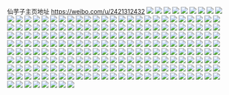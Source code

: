 仙芋子主页地址 https://weibo.com/u/2421312432 
![](https://wx4.sinaimg.cn/mw2000/90524bb0gy1h81pml20ktj22c0340u0y.jpg) 
![](https://wx4.sinaimg.cn/mw2000/90524bb0gy1h81pu7b6umj20n01ds1kx.jpg) 
![](https://wx4.sinaimg.cn/mw2000/90524bb0gy1h7x1ccesjej21c42dkb29.jpg) 
![](https://wx4.sinaimg.cn/mw2000/90524bb0gy1h7x1ch2bwuj21gn2lkkjl.jpg) 
![](https://wx4.sinaimg.cn/mw2000/90524bb0gy1h7x1ci91zoj20xm1nrnf7.jpg) 
![](https://wx4.sinaimg.cn/mw2000/90524bb0gy1h7mq3cbd2mj22c0340kjm.jpg) 
![](https://wx4.sinaimg.cn/mw2000/90524bb0gy1h7mq3e7j9sj21v42hhhdt.jpg) 
![](https://wx4.sinaimg.cn/mw2000/90524bb0gy1h7hctvu17hj22c0340x6q.jpg) 
![](https://wx4.sinaimg.cn/mw2000/90524bb0gy1h7hdu0f4l6j22c0340x6q.jpg) 
![](https://wx4.sinaimg.cn/mw2000/90524bb0gy1h7hdu4itunj21v22hfkby.jpg) 
![](https://wx4.sinaimg.cn/mw2000/90524bb0gy1h7hdu5yne2j221m2q64qr.jpg) 
![](https://wx4.sinaimg.cn/mw2000/90524bb0gy1h71cv6fjrhj21lc24khdt.jpg) 
![](https://wx4.sinaimg.cn/mw2000/90524bb0gy1h71cv5dl8nj21ra2cehdu.jpg) 
![](https://wx4.sinaimg.cn/mw2000/90524bb0gy1h71cva2pvjj21xr2ll4qr.jpg) 
![](https://wx4.sinaimg.cn/mw2000/90524bb0gy1h71cv7e4tej216o1lagvi.jpg) 
![](https://wx4.sinaimg.cn/mw2000/90524bb0gy1h71cvcj921j22462tk7lv.jpg) 
![](https://wx4.sinaimg.cn/mw2000/90524bb0gy1h71cv3ep5cj21vq2ib1ky.jpg) 
![](https://wx4.sinaimg.cn/mw2000/90524bb0gy1h71cvf0xmqj22c0340b2c.jpg) 
![](https://wx4.sinaimg.cn/mw2000/90524bb0gy1h71cvhe5uwj21mu26g4qq.jpg) 
![](https://wx4.sinaimg.cn/mw2000/90524bb0gy1h71cviw4jij22kp3fku0y.jpg) 
![](https://wx4.sinaimg.cn/mw2000/90524bb0gy1h6y7y5gt9wj216p35su0x.jpg) 
![](https://wx4.sinaimg.cn/mw2000/90524bb0gy1h6y7xjc4ivj22ed2edhdu.jpg) 
![](https://wx4.sinaimg.cn/mw2000/90524bb0gy1h6y7xaw5ezj225j3lbqv5.jpg) 
![](https://wx4.sinaimg.cn/mw2000/90524bb0gy1h6y7x78jxuj216p35s13q.jpg) 
![](https://wx4.sinaimg.cn/mw2000/90524bb0gy1h6y7xy357ij227k2y8gze.jpg) 
![](https://wx4.sinaimg.cn/mw2000/90524bb0gy1h6y7yqe6b2j22dr36c1l1.jpg) 
![](https://wx4.sinaimg.cn/mw2000/90524bb0gy1h6y7xd41p7j22c02c0x6p.jpg) 
![](https://wx4.sinaimg.cn/mw2000/90524bb0gy1h6y7z3mi6pj22dc35sgvj.jpg) 
![](https://wx4.sinaimg.cn/mw2000/90524bb0gy1h6pph49m9lj21er1wr4qp.jpg) 
![](https://wx4.sinaimg.cn/mw2000/90524bb0gy1h6pphq71p2j21fh1wmkjl.jpg) 
![](https://wx4.sinaimg.cn/mw2000/90524bb0gy1h6pph21ol9j22c0340kjn.jpg) 
![](https://wx4.sinaimg.cn/mw2000/90524bb0gy1h6pphsyu8ej22c0340b2a.jpg) 
![](https://wx4.sinaimg.cn/mw2000/90524bb0gy1h6pphv95spj216q1kx7tc.jpg) 
![](https://wx4.sinaimg.cn/mw2000/90524bb0gy1h6pphlc748j21o028w4qq.jpg) 
![](https://wx4.sinaimg.cn/mw2000/90524bb0gy1h6ppbjq72hj21o0280npd.jpg) 
![](https://wx4.sinaimg.cn/mw2000/90524bb0gy1h6ppbfbnvej21o0280npd.jpg) 
![](https://wx4.sinaimg.cn/mw2000/90524bb0gy1h6ppba7xmij21j821m15q.jpg) 
![](https://wx4.sinaimg.cn/mw2000/90524bb0gy1h6ppbtubh0j23344401l0.jpg) 
![](https://wx4.sinaimg.cn/mw2000/90524bb0gy1h6ppbzhn3rj22c03407wj.jpg) 
![](https://wx4.sinaimg.cn/mw2000/90524bb0gy1h6ppc5lpvij22c0340x6r.jpg) 
![](https://wx4.sinaimg.cn/mw2000/90524bb0gy1h6pp9as8cbj22df35s7wk.jpg) 
![](https://wx4.sinaimg.cn/mw2000/90524bb0gy1h6pp9zfkp3j22c0340e83.jpg) 
![](https://wx4.sinaimg.cn/mw2000/90524bb0gy1h6ppal10rij227m2y8x6r.jpg) 
![](https://wx4.sinaimg.cn/mw2000/90524bb0gy1h6ppb656jtj227i2y14qu.jpg) 
![](https://wx4.sinaimg.cn/mw2000/90524bb0gy1h6ppaag1m7j22c0340qv6.jpg) 
![](https://wx4.sinaimg.cn/mw2000/90524bb0gy1h6pp8dti8jj22c03404qs.jpg) 
![](https://wx4.sinaimg.cn/mw2000/90524bb0gy1h6ppaoeqicj21ii20onpd.jpg) 
![](https://wx4.sinaimg.cn/mw2000/90524bb0gy1h6ppa5cyuoj22c0340b2c.jpg) 
![](https://wx4.sinaimg.cn/mw2000/90524bb0gy1h6pp9u4ns2j21o0280npe.jpg) 
![](https://wx4.sinaimg.cn/mw2000/90524bb0gy1h6eh5nqd5yj22c034snpf.jpg) 
![](https://wx4.sinaimg.cn/mw2000/90524bb0gy1h6ehbyk03hj21sc2dsb2a.jpg) 
![](https://wx4.sinaimg.cn/mw2000/90524bb0gy1h6eh5jkggpj22c0340b2b.jpg) 
![](https://wx4.sinaimg.cn/mw2000/90524bb0gy1h6ehbwloejj20rn10v433.jpg) 
![](https://wx4.sinaimg.cn/mw2000/90524bb0gy1h6eh5kkcdyj215g1jk4mo.jpg) 
![](https://wx4.sinaimg.cn/mw2000/90524bb0gy1h6ehc0l7zbj21sc2ds4qq.jpg) 
![](https://wx4.sinaimg.cn/mw2000/90524bb0gy1h61ynudgsvj21ng278aev.jpg) 
![](https://wx4.sinaimg.cn/mw2000/90524bb0gy1h61ynsp47cj22da35s7wo.jpg) 
![](https://wx4.sinaimg.cn/mw2000/90524bb0gy1h5kai563jdj21400u0wnd.jpg) 
![](https://wx4.sinaimg.cn/mw2000/90524bb0gy1h5kai6j1uyj20u0140do0.jpg) 
![](https://wx4.sinaimg.cn/mw2000/90524bb0gy1h5kaizvdtvj20u0140gx1.jpg) 
![](https://wx4.sinaimg.cn/mw2000/90524bb0gy1h5kaj0vqzvj20u00u0gs2.jpg) 
![](https://wx4.sinaimg.cn/mw2000/90524bb0gy1h5kaiy6orqj20u01400zv.jpg) 
![](https://wx4.sinaimg.cn/mw2000/90524bb0gy1h5kaj3110gj20u0140jz9.jpg) 
![](https://wx4.sinaimg.cn/mw2000/90524bb0gy1h5kaj47byvj20u0140ahz.jpg) 
![](https://wx4.sinaimg.cn/mw2000/90524bb0gy1h5kaj4zefcj20u0140q9p.jpg) 
![](https://wx4.sinaimg.cn/mw2000/90524bb0gy1h5dnq1p62hj20u0141n31.jpg) 
![](https://wx4.sinaimg.cn/mw2000/90524bb0gy1h5dnq7ngk1j20u0149ai0.jpg) 
![](https://wx4.sinaimg.cn/mw2000/90524bb0gy1h5dnq39s67j20u0140dn2.jpg) 
![](https://wx4.sinaimg.cn/mw2000/90524bb0gy1h5dnqa4a6sj20u014ith1.jpg) 
![](https://wx4.sinaimg.cn/mw2000/90524bb0gy1h5dnq69pynj20u0152n6g.jpg) 
![](https://wx4.sinaimg.cn/mw2000/90524bb0gy1h5dnqbe5pjj20u0156qax.jpg) 
![](https://wx4.sinaimg.cn/mw2000/90524bb0gy1h5dnrc3acpj20u014gwnt.jpg) 
![](https://wx4.sinaimg.cn/mw2000/90524bb0gy1h5dnxicljwj20u0141gvg.jpg) 
![](https://wx4.sinaimg.cn/mw2000/90524bb0gy1h5dnrf9talj20u0140107.jpg) 
![](https://wx4.sinaimg.cn/mw2000/90524bb0gy1h1sptuusogj20tx15hdsh.jpg) 
![](https://wx4.sinaimg.cn/mw2000/90524bb0gy1h1sptva6aoj20v01627ir.jpg) 
![](https://wx4.sinaimg.cn/mw2000/90524bb0gy1h1sptwlxrxj22c0340hdu.jpg) 
![](https://wx4.sinaimg.cn/mw2000/90524bb0gy1h1spty2mjtj22dc35shdu.jpg) 
![](https://wx4.sinaimg.cn/mw2000/90524bb0gy1h1spu0a88bj22c0340e83.jpg) 
![](https://wx4.sinaimg.cn/mw2000/90524bb0gy1h1spu15ho3j223u2t4npd.jpg) 
![](https://wx4.sinaimg.cn/mw2000/90524bb0gy1h1spu3tnkyj228p2zzb2a.jpg) 
![](https://wx4.sinaimg.cn/mw2000/90524bb0gy1h1spzm7ocdj22c0346kjm.jpg) 
![](https://wx4.sinaimg.cn/mw2000/90524bb0gy1h1sptvt20wj20vc1624bu.jpg) 
![](https://wx4.sinaimg.cn/mw2000/90524bb0gy1h1spyjul9gj215s0vctpc.jpg) 
![](https://wx4.sinaimg.cn/mw2000/90524bb0gy1h1spyjfecoj20vc0vc171.jpg) 
![](https://wx4.sinaimg.cn/mw2000/90524bb0gy1h1spu235drj21ps2akqv5.jpg) 
![](https://wx4.sinaimg.cn/mw2000/90524bb0gy1h05vyiterhj21o0280hdu.jpg) 
![](https://wx4.sinaimg.cn/mw2000/90524bb0gy1h05vyki6g7j21o0280b2a.jpg) 
![](https://wx4.sinaimg.cn/mw2000/90524bb0gy1gzrdoa257qj21bi5uz4qq.jpg) 
![](https://wx4.sinaimg.cn/mw2000/90524bb0gy1gzrdo6n1o9j21h458t7wh.jpg) 
![](https://wx4.sinaimg.cn/mw2000/90524bb0gy1gzrdtbatecj212s76kx6q.jpg) 
![](https://wx4.sinaimg.cn/mw2000/90524bb0gy1gzrdwjr3zzj21g95bu7wi.jpg) 
![](https://wx4.sinaimg.cn/mw2000/90524bb0gy1gzrduiyuk4j217d6f6u0x.jpg) 
![](https://wx4.sinaimg.cn/mw2000/90524bb0gy1gzrdyg8lh8j217d6f6e83.jpg) 
![](https://wx4.sinaimg.cn/mw2000/90524bb0gy1gzre0k8rvoj21s24chu0y.jpg) 
![](https://wx4.sinaimg.cn/mw2000/90524bb0gy1gzreg21wvoj215n6orqv6.jpg) 
![](https://wx4.sinaimg.cn/mw2000/90524bb0gy1gzrei0lgqgj217e6f0hdt.jpg) 
![](https://wx4.sinaimg.cn/mw2000/90524bb0gy1gyb83e8cglj20u914dwuq.jpg) 
![](https://wx4.sinaimg.cn/mw2000/90524bb0gy1gyb83en3woj20tk13iqg2.jpg) 
![](https://wx4.sinaimg.cn/mw2000/90524bb0gy1gyb83dokqxj21ix217b29.jpg) 
![](https://wx4.sinaimg.cn/mw2000/90524bb0gy1gyb83f3jxej20vc15s7i1.jpg) 
![](https://wx4.sinaimg.cn/mw2000/90524bb0gy1gyb83fk2euj20vc15sdw5.jpg) 
![](https://wx4.sinaimg.cn/mw2000/90524bb0gy1gyb83fw9flj20vc0vck0t.jpg) 
![](https://wx4.sinaimg.cn/mw2000/90524bb0gy1gy39c9l8c9j20t8138wn2.jpg) 
![](https://wx4.sinaimg.cn/mw2000/90524bb0gy1gy39ccati2j20vc162gya.jpg) 
![](https://wx4.sinaimg.cn/mw2000/90524bb0gy1gy39cgstt7j20g30lgq6m.jpg) 
![](https://wx4.sinaimg.cn/mw2000/90524bb0gy1gy39cd53hfj20tu144qbn.jpg) 
![](https://wx4.sinaimg.cn/mw2000/90524bb0gy1gy39chu239j20u914c7in.jpg) 
![](https://wx4.sinaimg.cn/mw2000/90524bb0gy1gy39chad0pj20jq0qadnd.jpg) 
![](https://wx4.sinaimg.cn/mw2000/90524bb0gy1gy39ca7jg5j20tv14jn9g.jpg) 
![](https://wx4.sinaimg.cn/mw2000/90524bb0gy1gxp6ul0va6j21hq1ibkbu.jpg) 
![](https://wx4.sinaimg.cn/mw2000/90524bb0gy1gxp6ulr75yj21o01o0x47.jpg) 
![](https://wx4.sinaimg.cn/mw2000/90524bb0gy1gxp6umyo1nj21hv1lex27.jpg) 
![](https://wx4.sinaimg.cn/mw2000/90524bb0gy1gx0r66iemtj20vc15sqjs.jpg) 
![](https://wx4.sinaimg.cn/mw2000/90524bb0gy1gwowotucayj229o3erkjl.jpg) 
![](https://wx4.sinaimg.cn/mw2000/90524bb0gy1gwowouv10wj20s511i1ah.jpg) 
![](https://wx4.sinaimg.cn/mw2000/90524bb0gy1gwowox6tfej21hf1421kx.jpg) 
![](https://wx4.sinaimg.cn/mw2000/90524bb0gy1gwowovu4p3j22c0340kjl.jpg) 
![](https://wx4.sinaimg.cn/mw2000/90524bb0gy1gwowpbywz9j23402c01jq.jpg) 
![](https://wx4.sinaimg.cn/mw2000/90524bb0gy1gwowowf1obj20mw0xxwhr.jpg) 
![](https://wx4.sinaimg.cn/mw2000/90524bb0gy1gwowozraphj21o01o07wh.jpg) 
![](https://wx4.sinaimg.cn/mw2000/90524bb0gy1gwowp16tslj22c03407wi.jpg) 
![](https://wx4.sinaimg.cn/mw2000/90524bb0gy1gwowoyypbkj21g11xze81.jpg) 
![](https://wx4.sinaimg.cn/mw2000/002DRzYkgy1gu79ole9o4j61na275qv502.jpg) 
![](https://wx4.sinaimg.cn/mw2000/002DRzYkgy1gu79okhzb6j61iz21bhdt02.jpg) 
![](https://wx4.sinaimg.cn/mw2000/002DRzYkgy1gu79omef5uj61lo24ob2902.jpg) 
![](https://wx4.sinaimg.cn/mw2000/002DRzYkgy1gu79on4zpqj61ha1ye4qp02.jpg) 
![](https://wx4.sinaimg.cn/mw2000/90524bb0gy1gsbrrblztcj20qo16cwt0.jpg) 
![](https://wx4.sinaimg.cn/mw2000/90524bb0gy1gs6d98if3fj20xz194al3.jpg) 
![](https://wx4.sinaimg.cn/mw2000/90524bb0gy1gs6d97udypj21o0280b2a.jpg) 
![](https://wx4.sinaimg.cn/mw2000/002DRzYkgy1gs0ooab37nj629c2j9b2a02.jpg) 
![](https://wx4.sinaimg.cn/mw2000/90524bb0gy1gs0ooexjijj22dc2mpe82.jpg) 
![](https://wx4.sinaimg.cn/mw2000/90524bb0gy1gqvka3gmhpj21ur467hdv.jpg) 
![](https://wx4.sinaimg.cn/mw2000/90524bb0gy1gqsowp5gmaj21rc4ecx6p.jpg) 
![](https://wx4.sinaimg.cn/mw2000/90524bb0gy1gqsp1rse08j211c2ao7u1.jpg) 
![](https://wx4.sinaimg.cn/mw2000/90524bb0gy1gqsown9o62j21b71tdk0c.jpg) 
![](https://wx4.sinaimg.cn/mw2000/90524bb0gy1gqsownw88wj20xi2k41bd.jpg) 
![](https://wx4.sinaimg.cn/mw2000/90524bb0gy1gqevae79c3j21ur467qv6.jpg) 
![](https://wx4.sinaimg.cn/mw2000/90524bb0gy1gqevanqhibj21yt3xmhdv.jpg) 
![](https://wx4.sinaimg.cn/mw2000/90524bb0gy1gqevarc44sj20vc0vcb29.jpg) 
![](https://wx4.sinaimg.cn/mw2000/90524bb0gy1gqeva6ygi9j20vc0vb7e2.jpg) 
![](https://wx4.sinaimg.cn/mw2000/90524bb0gy1gqevat7wr5j20uc14gas2.jpg) 
![](https://wx4.sinaimg.cn/mw2000/90524bb0gy1gqevavapq0j20vc1631e6.jpg) 
![](https://wx4.sinaimg.cn/mw2000/90524bb0gy1gpsx7387vdj23402c01ky.jpg) 
![](https://wx4.sinaimg.cn/mw2000/90524bb0gy1gpsx84znfoj23402c0kjl.jpg) 
![](https://wx4.sinaimg.cn/mw2000/90524bb0gy1gpsx833d70j22c02c0e81.jpg) 
![](https://wx4.sinaimg.cn/mw2000/90524bb0gy1gpsxabvn9vj21421hcn74.jpg) 
![](https://wx4.sinaimg.cn/mw2000/90524bb0gy1gpsx79irb8j20u014079w.jpg) 
![](https://wx4.sinaimg.cn/mw2000/90524bb0gy1gpsx75zfimj20vc15stzu.jpg) 
![](https://wx4.sinaimg.cn/mw2000/90524bb0gy1gp70w7u5r1j226l26lu0y.jpg) 
![](https://wx4.sinaimg.cn/mw2000/90524bb0gy1gp70w9i66jj22c02c0u0y.jpg) 
![](https://wx4.sinaimg.cn/mw2000/90524bb0gy1gp70w5of5yj223m23mx6p.jpg) 
![](https://wx4.sinaimg.cn/mw2000/90524bb0gy1go7716ewlbj20lq0lqdl8.jpg) 
![](https://wx4.sinaimg.cn/mw2000/90524bb0gy1go7716ydvvj222t22t7wh.jpg) 
![](https://wx4.sinaimg.cn/mw2000/90524bb0ly1gnygk8jw6fj20vc0vcama.jpg) 
![](https://wx4.sinaimg.cn/mw2000/90524bb0ly1gnygkaac5ij22bz2bz1kx.jpg) 
![](https://wx4.sinaimg.cn/mw2000/90524bb0ly1gnygk8xkaej20n00h7wit.jpg) 
![](https://wx4.sinaimg.cn/mw2000/90524bb0ly1gnygk99xoxj20vc0vcam8.jpg) 
![](https://wx4.sinaimg.cn/mw2000/90524bb0gy1gnqfoamr00j20u0190gtd.jpg) 
![](https://wx4.sinaimg.cn/mw2000/90524bb0gy1gnqfo9tpz3j223u35sb04.jpg) 
![](https://wx4.sinaimg.cn/mw2000/90524bb0ly1glhpjrjjdoj20u0140u0x.jpg) 
![](https://wx4.sinaimg.cn/mw2000/90524bb0ly1glhl62iffgj2140140twk.jpg) 
![](https://wx4.sinaimg.cn/mw2000/90524bb0ly1glhl64dytnj21401407tb.jpg) 
![](https://wx4.sinaimg.cn/mw2000/90524bb0ly1glhpiiis8pj21x91x97wh.jpg) 
![](https://wx4.sinaimg.cn/mw2000/90524bb0ly1glhl5yd1kqj229c29cu0x.jpg) 
![](https://wx4.sinaimg.cn/mw2000/90524bb0ly1glhpiotmvij22bd2bdx6q.jpg) 
![](https://wx4.sinaimg.cn/mw2000/90524bb0ly1glhl9i8gw1j20u01401kx.jpg) 
![](https://wx4.sinaimg.cn/mw2000/90524bb0ly1glhl65ep9zj20vc0vcalp.jpg) 
![](https://wx4.sinaimg.cn/mw2000/90524bb0ly1glhpl48mwaj20vc15s7oj.jpg) 
![](https://wx4.sinaimg.cn/mw2000/90524bb0ly1gkuwhpnb5lj20un0unn5y.jpg) 
![](https://wx4.sinaimg.cn/mw2000/90524bb0ly1gkuwhcatawj225c2v4kjm.jpg) 
![](https://wx4.sinaimg.cn/mw2000/90524bb0ly1gkuwh9obvzj20t60t5qgv.jpg) 
![](https://wx4.sinaimg.cn/mw2000/90524bb0ly1gkuwhoj9jjj23402c0b2b.jpg) 
![](https://wx4.sinaimg.cn/mw2000/90524bb0ly1gkuwhla2usj20vc0vcgvv.jpg) 
![](https://wx4.sinaimg.cn/mw2000/90524bb0ly1gkuwhkikp1j22io2io4qq.jpg) 
![](https://wx4.sinaimg.cn/mw2000/90524bb0ly1gkuwif7t80j224f2tw1ky.jpg) 
![](https://wx4.sinaimg.cn/mw2000/90524bb0ly1gkuwjkma1kj215s0vcqff.jpg) 
![](https://wx4.sinaimg.cn/mw2000/90524bb0ly1gkux2cmaksj22c0340hdu.jpg) 
![](https://wx4.sinaimg.cn/mw2000/90524bb0ly1gk90ih8q8ij223l23mhdt.jpg) 
![](https://wx4.sinaimg.cn/mw2000/90524bb0ly1gk90i70d07j21ha1hanl6.jpg) 
![](https://wx4.sinaimg.cn/mw2000/90524bb0gy1gf74lqgxkbj23344mox6x.jpg) 
![](https://wx4.sinaimg.cn/mw2000/90524bb0gy1gf74lvgmmrj234022ob2g.jpg) 
![](https://wx4.sinaimg.cn/mw2000/90524bb0gy1gf74lycotgj222o3404qw.jpg) 
![](https://wx4.sinaimg.cn/mw2000/90524bb0gy1gf74lkk89aj23344mox70.jpg) 
![](https://wx4.sinaimg.cn/mw2000/90524bb0gy1gf74m39xucj23344mob2l.jpg) 
![](https://wx4.sinaimg.cn/mw2000/90524bb0gy1gf74ma78vqj23344moe8d.jpg) 
![](https://wx4.sinaimg.cn/mw2000/90524bb0gy1gf74mg8c9kj23344mokjt.jpg) 
![](https://wx4.sinaimg.cn/mw2000/90524bb0gy1gf74mlaow2j23344mox6x.jpg) 
![](https://wx4.sinaimg.cn/mw2000/90524bb0gy1gf74mqkborj23344moqvd.jpg) 
![](https://wx4.sinaimg.cn/mw2000/90524bb0gy1gcdm1lrkdej21o01o0kjl.jpg) 
![](https://wx4.sinaimg.cn/mw2000/90524bb0gy1gcdm1j89lsj21o01o0hdt.jpg) 
![](https://wx4.sinaimg.cn/mw2000/90524bb0gy1gcdm1k8jq9j21o01o04ns.jpg) 
![](https://wx4.sinaimg.cn/mw2000/90524bb0ly1gaetwd09wrj216q5cbu0x.jpg) 
![](https://wx4.sinaimg.cn/mw2000/90524bb0ly1gaeu6g19tgj20u37l3hdu.jpg) 
![](https://wx4.sinaimg.cn/mw2000/90524bb0ly1gaetwgmnb7j216q5cb1kz.jpg) 
![](https://wx4.sinaimg.cn/mw2000/90524bb0ly1gaeu6dp8roj20x36wc7wi.jpg) 
![](https://wx4.sinaimg.cn/mw2000/90524bb0ly1gaeu68va4sj20uh7hk7wj.jpg) 
![](https://wx4.sinaimg.cn/mw2000/90524bb0ly1gaeu6itjoij20uz7d77wi.jpg) 
![](https://wx4.sinaimg.cn/mw2000/90524bb0ly1gaeu6naam1j20u37l3u0x.jpg) 
![](https://wx4.sinaimg.cn/mw2000/90524bb0ly1gaeudh6endj20tt7noe82.jpg) 
![](https://wx4.sinaimg.cn/mw2000/90524bb0ly1gaeu6kguksj213w5q1qv5.jpg) 
![](https://wx4.sinaimg.cn/mw2000/90524bb0ly1ga0ua83pucj23402c0e82.jpg) 
![](https://wx4.sinaimg.cn/mw2000/90524bb0ly1ga0uabmm9aj23402c07wi.jpg) 
![](https://wx4.sinaimg.cn/mw2000/90524bb0ly1ga0ukh8rcqj23402c04qu.jpg) 
![](https://wx4.sinaimg.cn/mw2000/90524bb0ly1ga0uag1ldzj23402c0e84.jpg) 
![](https://wx4.sinaimg.cn/mw2000/90524bb0ly1ga0ubfglwtj22801o0kjl.jpg) 
![](https://wx4.sinaimg.cn/mw2000/90524bb0ly1ga0ubghmlsj22801o07wh.jpg) 
![](https://wx4.sinaimg.cn/mw2000/90524bb0ly1g9xj6qwtz1j21o0280b2a.jpg) 
![](https://wx4.sinaimg.cn/mw2000/90524bb0ly1g9xj6twomaj21o0280u0y.jpg) 
![](https://wx4.sinaimg.cn/mw2000/90524bb0ly1g6gyxazzp6j22801o0e83.jpg) 
![](https://wx4.sinaimg.cn/mw2000/90524bb0ly1g6gyxdrevij22801o0hdv.jpg) 
![](https://wx4.sinaimg.cn/mw2000/90524bb0ly1g6fj5ifgkxj21o0280u0x.jpg) 
![](https://wx4.sinaimg.cn/mw2000/90524bb0ly1gijc53ojhuj21d723inpf.jpg) 
![](https://wx4.sinaimg.cn/mw2000/90524bb0ly1g6fj5jlkv4j21o0280e82.jpg) 
![](https://wx4.sinaimg.cn/mw2000/90524bb0ly1g6fj61fj33j22801o04qq.jpg) 
![](https://wx4.sinaimg.cn/mw2000/90524bb0ly1g6fj5nyymwj22801o04qq.jpg) 
![](https://wx4.sinaimg.cn/mw2000/90524bb0ly1g6fj5kbunej227u1o04qp.jpg) 
